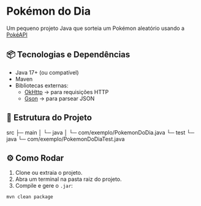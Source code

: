 # Pokémon do Dia

Um pequeno projeto Java que sorteia um Pokémon aleatório usando a [PokéAPI](https://pokeapi.co) 


## 📦 Tecnologias e Dependências

- Java 17+ (ou compatível)
- Maven
- Bibliotecas externas:
  - [OkHttp](https://square.github.io/okhttp/) → para requisições HTTP
  - [Gson](https://github.com/google/gson) → para parsear JSON


## 📂 Estrutura do Projeto


src
 ├─ main
 │   └─ java
 │       └─ com/exemplo/PokemonDoDia.java
 └─ test
     └─ java
         └─ com/exemplo/PokemonDoDiaTest.java


## ⚙️ Como Rodar

1. Clone ou extraia o projeto.
2. Abra um terminal na pasta raiz do projeto.
3. Compile e gere o `.jar`:

```bash
mvn clean package

